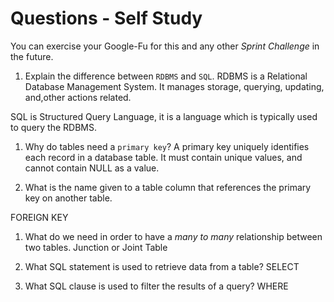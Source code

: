 # Questions - Self Study

You can exercise your Google-Fu for this and any other _Sprint Challenge_ in the future.

1.  Explain the difference between `RDBMS` and `SQL`.
RDBMS is a Relational Database Management System. It  manages storage, querying, updating, and,other actions related.

SQL is  Structured Query Language, it is a language which is typically used to query the RDBMS. 

1.  Why do tables need a `primary key`?
A primary key  uniquely identifies each record in a database table. It must contain unique values, and cannot contain NULL as a value.


1.  What is the name given to a table column that references the primary key
    on another table.

FOREIGN KEY

1.  What do we need in order to have a _many to many_ relationship between two
    tables.
Junction or Joint Table


1.  What SQL statement is used to retrieve data from a table?
SELECT

1.  What SQL clause is used to filter the results of a query?
WHERE
